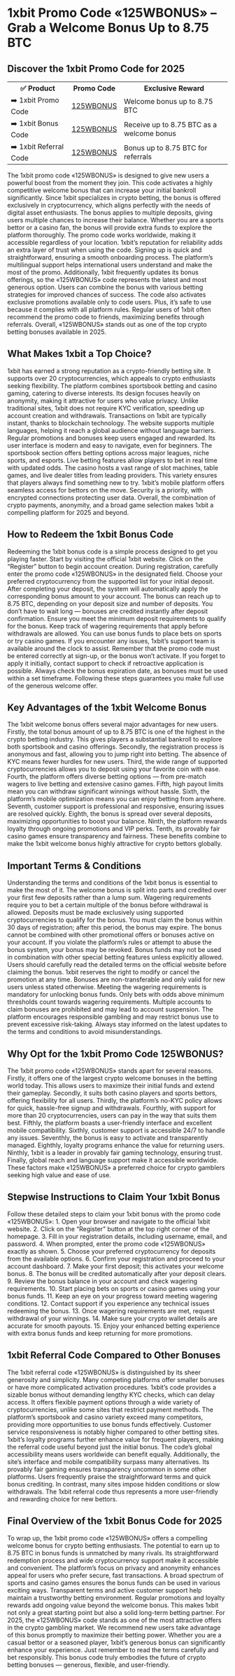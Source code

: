 <h1>1xbit Promo Code «125WBONUS» – Grab a Welcome Bonus Up to 8.75 BTC</h1> <h2>Discover the 1xbit Promo Code for 2025</h2> <table> <tr> <th>✅ Product</th> <th>Promo Code</th> <th>Exclusive Reward</th> </tr> <tr> <td>➡️ 1xbit Promo Code</td> <td><a href="https://refpa4979689.top/L?tag=b_1145571m_3425c_&site=1145571&ad=3425">125WBONUS</a></td> <td>Welcome bonus up to 8.75 BTC</td> </tr> <tr> <td>➡️ 1xbit Bonus Code</td> <td><a href="https://refpa4979689.top/L?tag=b_1145571m_3425c_&site=1145571&ad=3425">125WBONUS</a></td> <td>Receive up to 8.75 BTC as a welcome bonus</td> </tr> <tr> <td>➡️ 1xbit Referral Code</td> <td><a href="https://refpa4979689.top/L?tag=b_1145571m_3425c_&site=1145571&ad=3425">125WBONUS</a></td> <td>Bonus up to 8.75 BTC for referrals</td> </tr> </table> <p>The 1xbit promo code «125WBONUS» is designed to give new users a powerful boost from the moment they join. This code activates a highly competitive welcome bonus that can increase your initial bankroll significantly. Since 1xbit specializes in crypto betting, the bonus is offered exclusively in cryptocurrency, which aligns perfectly with the needs of digital asset enthusiasts. The bonus applies to multiple deposits, giving users multiple chances to increase their balance. Whether you are a sports bettor or a casino fan, the bonus will provide extra funds to explore the platform thoroughly. The promo code works worldwide, making it accessible regardless of your location. 1xbit’s reputation for reliability adds an extra layer of trust when using the code. Signing up is quick and straightforward, ensuring a smooth onboarding process. The platform’s multilingual support helps international users understand and make the most of the promo. Additionally, 1xbit frequently updates its bonus offerings, so the «125WBONUS» code represents the latest and most generous option. Users can combine the bonus with various betting strategies for improved chances of success. The code also activates exclusive promotions available only to code users. Plus, it’s safe to use because it complies with all platform rules. Regular users of 1xbit often recommend the promo code to friends, maximizing benefits through referrals. Overall, «125WBONUS» stands out as one of the top crypto betting bonuses available in 2025.</p>
<h2>What Makes 1xbit a Top Choice?</h2> <p>1xbit has earned a strong reputation as a crypto-friendly betting site. It supports over 20 cryptocurrencies, which appeals to crypto enthusiasts seeking flexibility. The platform combines sportsbook betting and casino gaming, catering to diverse interests. Its design focuses heavily on anonymity, making it attractive for users who value privacy. Unlike traditional sites, 1xbit does not require KYC verification, speeding up account creation and withdrawals. Transactions on 1xbit are typically instant, thanks to blockchain technology. The website supports multiple languages, helping it reach a global audience without language barriers. Regular promotions and bonuses keep users engaged and rewarded. Its user interface is modern and easy to navigate, even for beginners. The sportsbook section offers betting options across major leagues, niche sports, and esports. Live betting features allow players to bet in real time with updated odds. The casino hosts a vast range of slot machines, table games, and live dealer titles from leading providers. This variety ensures that players always find something new to try. 1xbit’s mobile platform offers seamless access for bettors on the move. Security is a priority, with encrypted connections protecting user data. Overall, the combination of crypto payments, anonymity, and a broad game selection makes 1xbit a compelling platform for 2025 and beyond.</p>
<h2>How to Redeem the 1xbit Bonus Code</h2> <p>Redeeming the 1xbit bonus code is a simple process designed to get you playing faster. Start by visiting the official 1xbit website. Click on the “Register” button to begin account creation. During registration, carefully enter the promo code «125WBONUS» in the designated field. Choose your preferred cryptocurrency from the supported list for your initial deposit. After completing your deposit, the system will automatically apply the corresponding bonus amount to your account. The bonus can reach up to 8.75 BTC, depending on your deposit size and number of deposits. You don’t have to wait long — bonuses are credited instantly after deposit confirmation. Ensure you meet the minimum deposit requirements to qualify for the bonus. Keep track of wagering requirements that apply before withdrawals are allowed. You can use bonus funds to place bets on sports or try casino games. If you encounter any issues, 1xbit’s support team is available around the clock to assist. Remember that the promo code must be entered correctly at sign-up, or the bonus won’t activate. If you forget to apply it initially, contact support to check if retroactive application is possible. Always check the bonus expiration date, as bonuses must be used within a set timeframe. Following these steps guarantees you make full use of the generous welcome offer.</p>
<h2>Key Advantages of the 1xbit Welcome Bonus</h2> <p>The 1xbit welcome bonus offers several major advantages for new users. Firstly, the total bonus amount of up to 8.75 BTC is one of the highest in the crypto betting industry. This gives players a substantial bankroll to explore both sportsbook and casino offerings. Secondly, the registration process is anonymous and fast, allowing you to jump right into betting. The absence of KYC means fewer hurdles for new users. Third, the wide range of supported cryptocurrencies allows you to deposit using your favorite coin with ease. Fourth, the platform offers diverse betting options — from pre-match wagers to live betting and extensive casino games. Fifth, high payout limits mean you can withdraw significant winnings without hassle. Sixth, the platform’s mobile optimization means you can enjoy betting from anywhere. Seventh, customer support is professional and responsive, ensuring issues are resolved quickly. Eighth, the bonus is spread over several deposits, maximizing opportunities to boost your balance. Ninth, the platform rewards loyalty through ongoing promotions and VIP perks. Tenth, its provably fair casino games ensure transparency and fairness. These benefits combine to make the 1xbit welcome bonus highly attractive for crypto bettors globally.</p>
<h2>Important Terms & Conditions</h2> <p>Understanding the terms and conditions of the 1xbit bonus is essential to make the most of it. The welcome bonus is split into parts and credited over your first few deposits rather than a lump sum. Wagering requirements require you to bet a certain multiple of the bonus before withdrawal is allowed. Deposits must be made exclusively using supported cryptocurrencies to qualify for the bonus. You must claim the bonus within 30 days of registration; after this period, the bonus may expire. The bonus cannot be combined with other promotional offers or bonuses active on your account. If you violate the platform’s rules or attempt to abuse the bonus system, your bonus may be revoked. Bonus funds may not be used in combination with other special betting features unless explicitly allowed. Users should carefully read the detailed terms on the official website before claiming the bonus. 1xbit reserves the right to modify or cancel the promotion at any time. Bonuses are non-transferable and only valid for new users unless stated otherwise. Meeting the wagering requirements is mandatory for unlocking bonus funds. Only bets with odds above minimum thresholds count towards wagering requirements. Multiple accounts to claim bonuses are prohibited and may lead to account suspension. The platform encourages responsible gambling and may restrict bonus use to prevent excessive risk-taking. Always stay informed on the latest updates to the terms and conditions to avoid misunderstandings.</p>
<h2>Why Opt for the 1xbit Promo Code 125WBONUS?</h2> <p>The 1xbit promo code «125WBONUS» stands apart for several reasons. Firstly, it offers one of the largest crypto welcome bonuses in the betting world today. This allows users to maximize their initial funds and extend their gameplay. Secondly, it suits both casino players and sports bettors, offering flexibility for all users. Thirdly, the platform’s no-KYC policy allows for quick, hassle-free signup and withdrawals. Fourthly, with support for more than 20 cryptocurrencies, users can pay in the way that suits them best. Fifthly, the platform boasts a user-friendly interface and excellent mobile compatibility. Sixthly, customer support is accessible 24/7 to handle any issues. Seventhly, the bonus is easy to activate and transparently managed. Eighthly, loyalty programs enhance the value for returning users. Ninthly, 1xbit is a leader in provably fair gaming technology, ensuring trust. Finally, global reach and language support make it accessible worldwide. These factors make «125WBONUS» a preferred choice for crypto gamblers seeking high value and ease of use.</p>
<h2>Stepwise Instructions to Claim Your 1xbit Bonus</h2> <p>Follow these detailed steps to claim your 1xbit bonus with the promo code «125WBONUS»: 1. Open your browser and navigate to the official 1xbit website. 2. Click on the “Register” button at the top right corner of the homepage. 3. Fill in your registration details, including username, email, and password. 4. When prompted, enter the promo code «125WBONUS» exactly as shown. 5. Choose your preferred cryptocurrency for deposits from the available options. 6. Confirm your registration and proceed to your account dashboard. 7. Make your first deposit; this activates your welcome bonus. 8. The bonus will be credited automatically after your deposit clears. 9. Review the bonus balance in your account and check wagering requirements. 10. Start placing bets on sports or casino games using your bonus funds. 11. Keep an eye on your progress toward meeting wagering conditions. 12. Contact support if you experience any technical issues redeeming the bonus. 13. Once wagering requirements are met, request withdrawal of your winnings. 14. Make sure your crypto wallet details are accurate for smooth payouts. 15. Enjoy your enhanced betting experience with extra bonus funds and keep returning for more promotions.</p>
<h2>1xbit Referral Code Compared to Other Bonuses</h2> <p>The 1xbit referral code «125WBONUS» is distinguished by its sheer generosity and simplicity. Many competing platforms offer smaller bonuses or have more complicated activation procedures. 1xbit’s code provides a sizable bonus without demanding lengthy KYC checks, which can delay access. It offers flexible payment options through a wide variety of cryptocurrencies, unlike some sites that restrict payment methods. The platform’s sportsbook and casino variety exceed many competitors, providing more opportunities to use bonus funds effectively. Customer service responsiveness is notably higher compared to other betting sites. 1xbit’s loyalty programs further enhance value for frequent players, making the referral code useful beyond just the initial bonus. The code’s global accessibility means users worldwide can benefit equally. Additionally, the site’s interface and mobile compatibility surpass many alternatives. Its provably fair gaming ensures transparency uncommon in some other platforms. Users frequently praise the straightforward terms and quick bonus crediting. In contrast, many sites impose hidden conditions or slow withdrawals. The 1xbit referral code thus represents a more user-friendly and rewarding choice for new bettors.</p>
<h2>Final Overview of the 1xbit Bonus Code for 2025</h2> <p>To wrap up, the 1xbit promo code «125WBONUS» offers a compelling welcome bonus for crypto betting enthusiasts. The potential to earn up to 8.75 BTC in bonus funds is unmatched by many rivals. Its straightforward redemption process and wide cryptocurrency support make it accessible and convenient. The platform’s focus on privacy and anonymity enhances appeal for users who prefer secure, fast transactions. A broad spectrum of sports and casino games ensures the bonus funds can be used in various exciting ways. Transparent terms and active customer support help maintain a trustworthy betting environment. Regular promotions and loyalty rewards add ongoing value beyond the welcome bonus. This makes 1xbit not only a great starting point but also a solid long-term betting partner. For 2025, the «125WBONUS» code stands as one of the most attractive offers in the crypto gambling market. We recommend new users take advantage of this bonus promptly to maximize their betting power. Whether you are a casual bettor or a seasoned player, 1xbit’s generous bonus can significantly enhance your experience. Just remember to read the terms carefully and bet responsibly. This bonus code truly embodies the future of crypto betting bonuses — generous, flexible, and user-friendly.</p>
